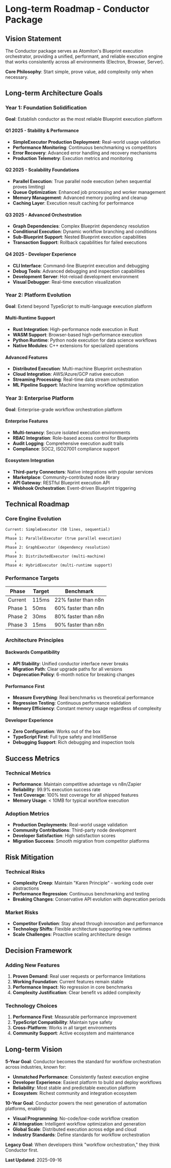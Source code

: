 # Long-term Roadmap - Conductor Package

## Vision Statement

The Conductor package serves as Atomiton's Blueprint execution orchestrator, providing a unified, performant, and reliable execution engine that works consistently across all environments (Electron, Browser, Server).

**Core Philosophy**: Start simple, prove value, add complexity only when necessary.

## Long-term Architecture Goals

### Year 1: Foundation Solidification

**Goal**: Establish conductor as the most reliable Blueprint execution platform

#### Q1 2025 - Stability & Performance

- **SimpleExecutor Production Deployment**: Real-world usage validation
- **Performance Monitoring**: Continuous benchmarking vs competitors
- **Error Recovery**: Advanced error handling and recovery mechanisms
- **Production Telemetry**: Execution metrics and monitoring

#### Q2 2025 - Scalability Foundations

- **Parallel Execution**: True parallel node execution (when sequential proves limiting)
- **Queue Optimization**: Enhanced job processing and worker management
- **Memory Management**: Advanced memory pooling and cleanup
- **Caching Layer**: Execution result caching for performance

#### Q3 2025 - Advanced Orchestration

- **Graph Dependencies**: Complex Blueprint dependency resolution
- **Conditional Execution**: Dynamic workflow branching and conditions
- **Sub-Blueprint Support**: Nested Blueprint execution capabilities
- **Transaction Support**: Rollback capabilities for failed executions

#### Q4 2025 - Developer Experience

- **CLI Interface**: Command-line Blueprint execution and debugging
- **Debug Tools**: Advanced debugging and inspection capabilities
- **Development Server**: Hot-reload development environment
- **Visual Debugger**: Real-time execution visualization

### Year 2: Platform Evolution

**Goal**: Extend beyond TypeScript to multi-language execution platform

#### Multi-Runtime Support

- **Rust Integration**: High-performance node execution in Rust
- **WASM Support**: Browser-based high-performance execution
- **Python Runtime**: Python node execution for data science workflows
- **Native Modules**: C++ extensions for specialized operations

#### Advanced Features

- **Distributed Execution**: Multi-machine Blueprint orchestration
- **Cloud Integration**: AWS/Azure/GCP native execution
- **Streaming Processing**: Real-time data stream orchestration
- **ML Pipeline Support**: Machine learning workflow optimization

### Year 3: Enterprise Platform

**Goal**: Enterprise-grade workflow orchestration platform

#### Enterprise Features

- **Multi-tenancy**: Secure isolated execution environments
- **RBAC Integration**: Role-based access control for Blueprints
- **Audit Logging**: Comprehensive execution audit trails
- **Compliance**: SOC2, ISO27001 compliance support

#### Ecosystem Integration

- **Third-party Connectors**: Native integrations with popular services
- **Marketplace**: Community-contributed node library
- **API Gateway**: RESTful Blueprint execution API
- **Webhook Orchestration**: Event-driven Blueprint triggering

## Technical Roadmap

### Core Engine Evolution

```
Current: SimpleExecutor (50 lines, sequential)
    ↓
Phase 1: ParallelExecutor (true parallel execution)
    ↓
Phase 2: GraphExecutor (dependency resolution)
    ↓
Phase 3: DistributedExecutor (multi-machine)
    ↓
Phase 4: HybridExecutor (multi-runtime support)
```

### Performance Targets

| Phase   | Target | Benchmark           |
| ------- | ------ | ------------------- |
| Current | 115ms  | 22% faster than n8n |
| Phase 1 | 50ms   | 60% faster than n8n |
| Phase 2 | 30ms   | 80% faster than n8n |
| Phase 3 | 15ms   | 90% faster than n8n |

### Architecture Principles

#### Backwards Compatibility

- **API Stability**: Unified conductor interface never breaks
- **Migration Path**: Clear upgrade paths for all versions
- **Deprecation Policy**: 6-month notice for breaking changes

#### Performance First

- **Measure Everything**: Real benchmarks vs theoretical performance
- **Regression Testing**: Continuous performance validation
- **Memory Efficiency**: Constant memory usage regardless of complexity

#### Developer Experience

- **Zero Configuration**: Works out of the box
- **TypeScript First**: Full type safety and IntelliSense
- **Debugging Support**: Rich debugging and inspection tools

## Success Metrics

### Technical Metrics

- **Performance**: Maintain competitive advantage vs n8n/Zapier
- **Reliability**: 99.9% execution success rate
- **Test Coverage**: 100% test coverage for all shipped features
- **Memory Usage**: < 10MB for typical workflow execution

### Adoption Metrics

- **Production Deployments**: Real-world usage validation
- **Community Contributions**: Third-party node development
- **Developer Satisfaction**: High satisfaction scores
- **Migration Success**: Smooth migration from competitor platforms

## Risk Mitigation

### Technical Risks

- **Complexity Creep**: Maintain "Karen Principle" - working code over abstractions
- **Performance Regression**: Continuous benchmarking and testing
- **Breaking Changes**: Conservative API evolution with deprecation periods

### Market Risks

- **Competitor Evolution**: Stay ahead through innovation and performance
- **Technology Shifts**: Flexible architecture supporting new runtimes
- **Scale Challenges**: Proactive scaling architecture design

## Decision Framework

### Adding New Features

1. **Proven Demand**: Real user requests or performance limitations
2. **Working Foundation**: Current features remain stable
3. **Performance Impact**: No regression in core benchmarks
4. **Complexity Justification**: Clear benefit vs added complexity

### Technology Choices

1. **Performance First**: Measurable performance improvement
2. **TypeScript Compatibility**: Maintain type safety
3. **Cross-Platform**: Works in all target environments
4. **Community Support**: Active ecosystem and maintenance

## Long-term Vision

**5-Year Goal**: Conductor becomes the standard for workflow orchestration across industries, known for:

- **Unmatched Performance**: Consistently fastest execution engine
- **Developer Experience**: Easiest platform to build and deploy workflows
- **Reliability**: Most stable and predictable execution platform
- **Ecosystem**: Richest community and integration ecosystem

**10-Year Goal**: Conductor powers the next generation of automation platforms, enabling:

- **Visual Programming**: No-code/low-code workflow creation
- **AI Integration**: Intelligent workflow optimization and generation
- **Global Scale**: Distributed execution across edge and cloud
- **Industry Standards**: Define standards for workflow orchestration

**Legacy Goal**: When developers think "workflow orchestration," they think Conductor first.

**Last Updated**: 2025-09-16
